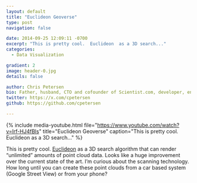 ```yaml
---
layout: default
title: "Euclideon Geoverse"
type: post
navigation: false

date: 2014-09-25 12:09:11 -0700
excerpt: "This is pretty cool.  Euclideon  as a 3D search..."
categories:
  - Data Visualization

gradient: 2
image: header-0.jpg
details: false

author: Chris Petersen
bio: Father, husband, CTO and cofounder of Scientist.com, developer, entrepreneur and technologist.
twitter: https://x.com/cpetersen
github: https://github.com/cpetersen

---
```


{% include media-youtube.html file="https://www.youtube.com/watch?v=Irf-HJ4fBls" title="Euclideon Geoverse" caption="This is pretty cool.  Euclideon  as a 3D search..." %}

This is pretty cool.  [Euclideon](http://www.euclideon.com)  as a 3D search algorithm that can render “unlimited” amounts of point cloud data. Looks like a huge improvement over the current state of the art. I’m curious about the scanning technology. How long until you can create these point clouds from a car based system (Google Street View) or from your phone? 

 
